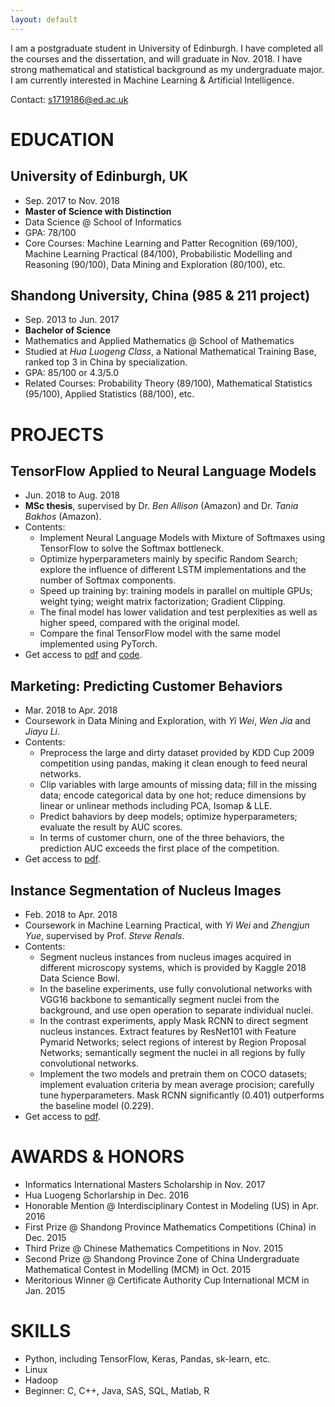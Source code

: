 ```yaml
---
layout: default
---
```


I am a postgraduate student in University of Edinburgh. I have completed all the courses and the dissertation, and will graduate in Nov. 2018. I have strong mathematical and statistical background as my undergraduate major. I am currently interested in Machine Learning & Artificial Intelligence.

Contact: s1719186@ed.ac.uk

# EDUCATION

## University of Edinburgh, UK
*   Sep. 2017 to Nov. 2018
*   **Master of Science with Distinction**
*   Data Science @ School of Informatics
*   GPA: 78/100
*   Core Courses: Machine Learning and Patter Recognition (69/100), Machine Learning Practical (84/100), Probabilistic Modelling and Reasoning (90/100), Data Mining and Exploration (80/100), etc.

## Shandong University, China (985 & 211 project)
*   Sep. 2013 to Jun. 2017
*   **Bachelor of Science**
*   Mathematics and Applied Mathematics @ School of Mathematics
*   Studied at _Hua Luogeng Class_, a National Mathematical Training Base, ranked top 3 in China by specialization.
*   GPA: 85/100 or 4.3/5.0
*   Related Courses: Probability Theory (89/100), Mathematical Statistics (95/100), Applied Statistics (88/100), etc.


# PROJECTS

## TensorFlow Applied to Neural Language Models
- Jun. 2018 to Aug. 2018
- **MSc thesis**, supervised by Dr. _Ben Allison_ (Amazon) and Dr. _Tania Bakhos_ (Amazon).
- Contents:
  - Implement Neural Language Models with Mixture of Softmaxes using TensorFlow to solve the Softmax bottleneck.
  - Optimize hyperparameters mainly by specific Random Search; explore the influence of different LSTM implementations and the number of Softmax components.
  - Speed up training by: training models in parallel on multiple GPUs; weight tying; weight matrix factorization; Gradient Clipping.
  - The final model has lower validation and test perplexities as well as higher speed, compared with the original model.
  - Compare the final TensorFlow model with the same model implemented using PyTorch.
- Get access to [pdf](./dissertation.pdf) and [code](https://github.com/dreamlh/MoStfmodels).

## Marketing: Predicting Customer Behaviors
- Mar. 2018 to Apr. 2018
- Coursework in Data Mining and Exploration, with _Yi Wei_, _Wen Jia_ and _Jiayu Li_.
- Contents:
  - Preprocess the large and dirty dataset provided by KDD Cup 2009 competition using pandas, making it clean enough to feed neural networks.
  - Clip variables with large amounts of missing data; fill in the missing data; encode categorical data by one hot; reduce dimensions by linear or unlinear methods including PCA, Isomap & LLE.
  - Predict bahaviors by deep models; optimize hyperparameters; evaluate the result by AUC scores.
  - In terms of customer churn, one of the three behaviors, the prediction AUC exceeds the first place of the competition.
- Get access to [pdf](./DME_report.pdf).

## Instance Segmentation of Nucleus Images
- Feb. 2018 to Apr. 2018
- Coursework in Machine Learning Practical, with _Yi Wei_ and _Zhengjun Yue_, supervised by Prof. _Steve Renals_.
- Contents:
  - Segment nucleus instances from nucleus images acquired in different microscopy systems, which is provided by Kaggle 2018 Data Science Bowl.
  - In the baseline experiments, use fully convolutional networks with VGG16 backbone to semantically segment nuclei from the background, and use open operation to separate individual nuclei.
  - In the contrast experiments, apply Mask RCNN to direct segment nucleus instances. Extract features by ResNet101 with Feature Pymarid Networks; select regions of interest by Region Proposal Networks; semantically segment the nuclei in all regions by fully convolutional networks.
  - Implement the two models and pretrain them on COCO datasets; implement evaluation criteria by mean average procision; carefully tune hyperparameters. Mask RCNN significantly (0.401) outperforms the baseline model (0.229).
- Get access to [pdf](./mlp-final-report.pdf).

# AWARDS & HONORS
*    Informatics International Masters Scholarship in Nov. 2017
*    Hua Luogeng Schorlarship in Dec. 2016
*    Honorable Mention @ Interdisciplinary Contest in Modeling (US) in Apr. 2016
*    First Prize @ Shandong Province Mathematics Competitions (China) in Dec. 2015
*    Third Prize @ Chinese Mathematics Competitions in Nov. 2015
*    Second Prize @ Shandong Province Zone of China Undergraduate Mathematical Contest in Modelling (MCM) in Oct. 2015
*    Meritorious Winner @ Certificate Authority Cup International MCM in Jan. 2015

# SKILLS
*    Python, including TensorFlow, Keras, Pandas, sk-learn, etc.
*    Linux
*    Hadoop
*    Beginner: C, C++, Java, SAS, SQL, Matlab, R
